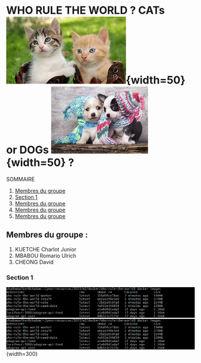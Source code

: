 # WHO RULE THE WORLD ? CATs ![cats](images/cats.jpg){width=50} or DOGs ![cats](images/dogs.jpg){width=50} ?

SOMMAIRE

1. [Membres du groupe](#membres-du-groupe)
2. [Section 1](#Section-1)
3. [Membres du groupe](#Membres-du-groupeeee:)
4. [Membres du groupe](#Membres-du-groupeee:)
5. [Membres du groupe](#Membres-du-groupee:)

## Membres du groupe :

1. KUETCHE Charlot Junior
2. MBABOU Romario Ulrich
3. CHEONG David

### Section 1

![capture1](images/image.png)
![capture1](images/image.png){width=300}

